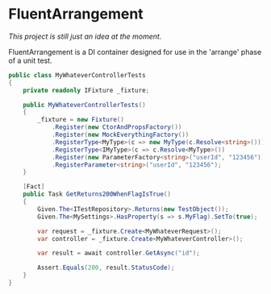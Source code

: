 # FluentArrangement

*This project is still just an idea at the moment.*

FluentArrangement is a DI container designed for use in the 'arrange' phase of a unit test.

```c#
public class MyWhateverControllerTests
{
    private readonly IFixture _fixture;

    public MyWhateverControllerTests()
    {
        _fixture = new Fixture()
            .Register(new CtorAndPropsFactory())
            .Register(new MockEverythingFactory())
            .RegisterType<MyType>(c => new MyType(c.Resolve<string>()))
            .RegisterType<IMyType>(c => c.Resolve<MyType>())
            .Register(new ParameterFactory<string>("userId", "123456"))
            .RegisterParameter<string>("userId", "123456");
    }

    [Fact]
    public Task GetReturns200WhenFlagIsTrue()
    {
        Given.The<ITestRepository>.Returns(new TestObject());
        Given.The<MySettings>.HasProperty(s => s.MyFlag).SetTo(true);

        var request = _fixture.Create<MyWhateverRequest>();
        var controller = _fixture.Create<MyWhateverController>();

        var result = await controller.GetAsync("id");

        Assert.Equals(200, result.StatusCode);
    }
}
```